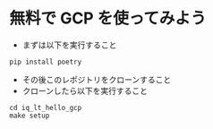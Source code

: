 # 無料で GCP を使ってみよう
- まずは以下を実行すること
```
pip install poetry
```
- その後このレポジトリをクローンすること
- クローンしたら以下を実行すること
```
cd iq_lt_hello_gcp
make setup
```
